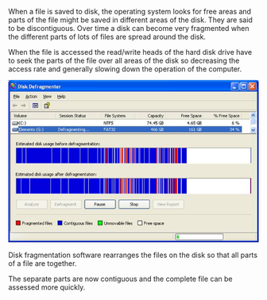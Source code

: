 When a file is saved to disk, the operating system looks for free areas and parts of the file might be saved in different areas of the disk. They are said to be discontiguous. Over time a disk can become very fragmented when the different parts of lots of files are spread around the disk.

When the file is accessed the read/write heads of the hard disk drive have to seek the parts of the file over all areas of the disk so decreasing the access rate and generally slowing down the operation of the computer.

![](.guides/img/defrag.png)

Disk fragmentation software rearranges the files on the disk so that all parts of a file are together. 

The separate parts are now contiguous and the complete file can be assessed more quickly.